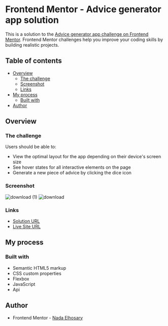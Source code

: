# Frontend Mentor - Advice generator app solution

This is a solution to the [Advice generator app challenge on Frontend Mentor](https://www.frontendmentor.io/challenges/advice-generator-app-QdUG-13db). Frontend Mentor challenges help you improve your coding skills by building realistic projects.

## Table of contents

- [Overview](#overview)
  - [The challenge](#the-challenge)
  - [Screenshot](#screenshot)
  - [Links](#links)
- [My process](#my-process)
  - [Built with](#built-with)
- [Author](#author)

## Overview

### The challenge

Users should be able to:

- View the optimal layout for the app depending on their device's screen size
- See hover states for all interactive elements on the page
- Generate a new piece of advice by clicking the dice icon

### Screenshot

![download (1)](https://user-images.githubusercontent.com/90730411/193144659-91387b3c-ef5e-4c74-8ebf-8b59b30973b2.png)
![download](https://user-images.githubusercontent.com/90730411/193144534-af95dee6-fe90-4e6b-877c-4603aa148eed.png)

### Links

- [Solution URL](https://github.com/NadaElho/Advice-generator)
- [Live Site URL](https://nadaelho.github.io/Advice-generator/)

## My process

### Built with

- Semantic HTML5 markup
- CSS custom properties
- Flexbox
- JavaScript
- Api

## Author

- Frontend Mentor - [Nada Elhosary](https://www.frontendmentor.io/profile/NadaElho)

